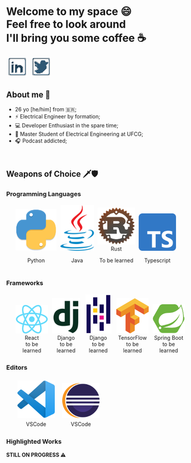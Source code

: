 # Welcome to my space :smile: <br/> Feel free to look around <br/> I'll bring you some coffee :coffee:

<div style="align: center">
<a href="https://www.linkedin.com/in/ntimesgurgel"><img src="./assets/linkedin.png" style="margin: 5px; width: 50px"></img></a>
<a href="https://twitter.com/ntimesgurgel"><img src="./assets/twitter.png" style="margin: 5px; width: 50px"></img></a>
</div>

## About me :bust_in_silhouette:

- 26 yo [he/him] from :brazil:;
- :zap: Electrical Engineer by formation;
- :computer: Developer Enthusiast in the spare time;
- :microscope: Master Student of Electrical Engineering at UFCG;
- :headphones: Podcast addicted;

<br/>

## Weapons of Choice :dagger::shield:

### Programming Languages

<div style="display: flex; margin: 20px; align: center; text-align:center">
    <div style="flex-direction: column; margin: auto 5px 5px 5px">
        <img src="./assets/python-logo.png" style="width: 110px"></img>
        <p>Python</p>
    </div>
    <div style="flex-direction: column; margin: auto 5px 5px 5px">
        <img src="./assets/java-logo.png" style="width: 90px"></img>
        <p>Java</p>
    </div>
    <div style="flex-direction: column; margin: auto 5px 5px 5px">
        <img src="./assets/rust-logo.png" style="width: 100px"></img>
        <p style="margin:0px;">Rust</p>
        <p>To be learned</p>
    </div>
    <div style="flex-direction: column; margin: auto 5px 5px 5px">
        <img src="./assets/typescript-logo.png" style="width: 100px"></img>
        <p>Typescript</p>
    </div>
</div>

### Frameworks

<div style="display: flex; margin: 20px; align: center;text-align:center">
    <div style="flex-direction: column; margin: auto 5px 5px 5px">
        <img src="./assets/react-logo.png" style="width: 100px;"></img>
        <p style="margin:0px;">React</p>
        <p style="margin:0px;">to be learned</p>
    </div>
    <div style="flex-direction: column; margin: auto 5px 5px 5px">
        <img src="./assets/django-logo.png" style="width: 80px"></img>
        <p style="margin:0px">Django</p>
        <p style="margin:0px">to be learned</p>
    </div>
    <div style="flex-direction: column; margin: auto 5px 5px 5px">
        <img src="./assets/pandas-logo.png" style="width: 70px"></img>
        <p style="margin:0px">Django</p>
        <p style="margin:0px">to be learned</p>
    </div>
    <div style="flex-direction: column; margin: auto 5px 5px 5px">
        <img src="./assets/tensorflow-logo.png" style="width: 100px"></img>
        <p style="margin:0px">TensorFlow</p>
        <p style="margin:0px">to be learned</p>
    </div>
    <div style="flex-direction: column; margin: auto 5px 5px 5px">
        <img src="./assets/spring-boot-logo.svg" style="width: 100px"></img>
        <p style="margin:0px">Spring Boot</p>
        <p style="margin:0px">to be learned</p>
    </div>
</div>

### Editors

<div style="display: flex; margin: 20px; align: center;text-align:center">
    <div style="flex-direction: column; margin: auto 5px 5px 5px">
        <img src="./assets/vscode.png" style="width: 100px; margin: 5px"></img>
        <p style="margin:0px">VSCode</p>
    </div>
    <div style="flex-direction: column; margin: auto 5px 5px 5px">
        <img src="./assets/eclipse.png" style="width: 100px; margin: 5px"></img>
        <p style="margin:0px">VSCode</p>
    </div>
</div>

### Highlighted Works

__STILL ON PROGRESS :warning:__

<!--
**ntimesgurgel/ntimesgurgel** is a ✨ _special_ ✨ repository because its `README.md` (this file) appears on your GitHub profile.

Here are some ideas to get you started:

- 🔭 I’m currently working on ...
- 🌱 I’m currently learning ...
- 👯 I’m looking to collaborate on ...
- 🤔 I’m looking for help with ...
- 💬 Ask me about ...
- 📫 How to reach me: ...
- 😄 Pronouns: ...
- ⚡ Fun fact: ...
-->

